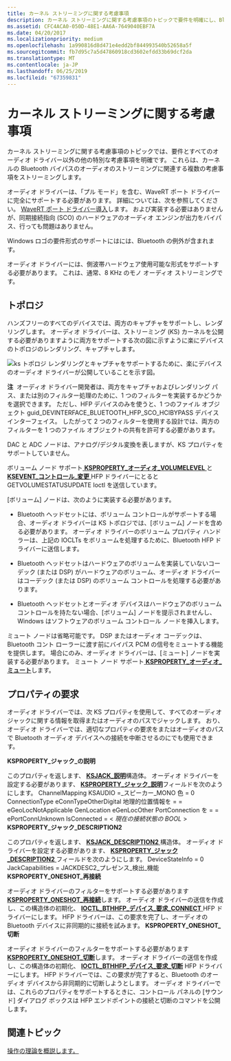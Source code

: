 ```yaml
---
title: カーネル ストリーミングに関する考慮事項
description: カーネル ストリーミングに関する考慮事項のトピックで要件を明確にし、Bluetooth に関連するその他の注意事項は、オーディオ ストリーミングをバイパスします。
ms.assetid: CFC4ACA0-050D-48E1-AA6A-7649040EBF7A
ms.date: 04/20/2017
ms.localizationpriority: medium
ms.openlocfilehash: 1a990816d8d471e4edd2bf844993540b52658a5f
ms.sourcegitcommit: fb7d95c7a5d47860918cd3602efdd33b69dcf2da
ms.translationtype: MT
ms.contentlocale: ja-JP
ms.lasthandoff: 06/25/2019
ms.locfileid: "67359831"
---
```

# <a name="kernel-streaming-considerations"></a>カーネル ストリーミングに関する考慮事項


カーネル ストリーミングに関する考慮事項のトピックでは、要件とすべてのオーディオ ドライバー以外の他の特別な考慮事項を明確です。 これらは、カーネルの Bluetooth バイパスのオーディオのストリーミングに関連する複数の考慮事項をストリーミングします。

オーディオ ドライバーは、「プル モード」を含む、WaveRT ポート ドライバーに完全にサポートする必要があります。 詳細については、次を参照してください。 [WaveRT ポート ドライバー導入](introducing-the-wavert-port-driver.md)します。 および実装する必要はありませんが、同期接続指向 (SCO) のハードウェアのオーディオ エンジンが出力をバイパス、行っても問題はありません。

Windows ロゴの要件形式のサポートにはには、Bluetooth の例外が含まれます。

オーディオ ドライバーには、側波帯ハードウェア使用可能な形式をサポートする必要があります。 これは、通常、8 KHz のモノ オーディオ ストリーミングです。

## <a name="span-idtopologyspanspan-idtopologyspanspan-idtopologyspantopology"></a><span id="Topology"></span><span id="topology"></span><span id="TOPOLOGY"></span>トポロジ


ハンズフリーのすべてのデバイスでは、両方のキャプチャをサポートし、レンダリングします。 オーディオ ドライバーは、ストリーミング (KS) カーネルを公開する必要がありますように両方をサポートする次の図に示すように楽にデバイスのトポロジのレンダリング、キャプチャします。

![ks トポロジ レンダリングとキャプチャをサポートするために、楽にデバイスのオーディオ ドライバーが公開していることを示す図。](images/btth-bypass-topology.png)

**注**  オーディオ ドライバー開発者は、両方をキャプチャおよびレンダリング パス、または別のフィルター処理のために、1 つのフィルターを実装するかどうかを選択できます。 ただし、HFP デバイスのみを使うと、1 つのファイル オブジェクト guid\_DEVINTERFACE\_BLUETOOTH\_HFP\_SCO\_HCIBYPASS デバイス インターフェイス。 したがって 2 つのフィルターを使用する設計では、両方のフィルターを 1 つのファイル オブジェクトの共有を許可する必要があります。

 

DAC と ADC ノードは、アナログ/デジタル変換を表しますが、KS プロパティをサポートしていません。

ボリューム ノード サポート[ **KSPROPERTY\_オーディオ\_VOLUMELEVEL** ](https://docs.microsoft.com/windows-hardware/drivers/audio/ksproperty-audio-volumelevel)と[ **KSEVENT\_コントロール\_変更** ](https://docs.microsoft.com/windows-hardware/drivers/audio/ksevent-control-change) HFP ドライバーにとると GETVOLUMESTATUSUPDATE Ioctl を送信しています。

[ボリューム] ノードは、次のように実装する必要があります。

-   Bluetooth ヘッドセットには、ボリューム コントロールがサポートする場合、オーディオ ドライバーは KS トポロジでは、[ボリューム] ノードを含める必要があります。 オーディオ ドライバーのボリューム プロパティ ハンドラーは、上記の IOCLTs をボリュームを処理するために、Bluetooth HFP ドライバーに送信します。

-   Bluetooth ヘッドセットはハードウェアのボリュームを実装していないコーデック (または DSP) がハードウェアのボリューム、オーディオ ドライバーはコーデック (または DSP) のボリューム コントロールを処理する必要があります。

-   Bluetooth ヘッドセットとオーディオ デバイスはハードウェアのボリューム コントロールを持たない場合、[ボリューム] ノードを提示されませんし、Windows はソフトウェアのボリューム コントロール ノードを挿入します。

ミュート ノードは省略可能です。 DSP またはオーディオ コーデックは、Bluetooth コント ローラーに渡す前にバイパス PCM の信号をミュートする機能を提供します。 場合にのみ、オーディオ ドライバーは、[ミュート] ノードを実装する必要があります。 ミュート ノード サポート[ **KSPROPERTY\_オーディオ\_ミュート**](https://docs.microsoft.com/windows-hardware/drivers/audio/ksproperty-audio-mute)します。

## <a name="span-idpropertyrequestsspanspan-idpropertyrequestsspanspan-idpropertyrequestsspanproperty-requests"></a><span id="Property_requests"></span><span id="property_requests"></span><span id="PROPERTY_REQUESTS"></span>プロパティの要求


オーディオ ドライバーでは、次 KS プロパティを使用して、すべてのオーディオ ジャックに関する情報を取得またはオーディオのパスでジャックします。 おり、オーディオ ドライバーでは、適切なプロパティの要求をまたはオーディオのパスで Bluetooth オーディオ デバイスへの接続を中断させるのにでも使用できます。

**KSPROPERTY\_ジャック\_の説明**

このプロパティを返します、 [ **KSJACK\_説明**](https://docs.microsoft.com/windows-hardware/drivers/audio/ksjack-description)構造体。 オーディオ ドライバーを設定する必要があります、 [ **KSPROPERTY\_ジャック\_説明**](https://docs.microsoft.com/windows-hardware/drivers/audio/ksproperty-jack-description)フィールドを次のようにします。
ChannelMapping KSAUDIO =\_スピーカー\_MONO 色 = 0 ConnectionType eConnTypeOtherDigital 地理的位置情報を = = eGeoLocNotApplicable GenLocation eGenLocOther PortConnection を = = ePortConnUnknown IsConnected = &lt; *現在の接続状態の BOOL* &gt; **KSPROPERTY\_ジャック\_DESCRIPTION2**

このプロパティを返します、 [ **KSJACK\_DESCRIPTION2** ](https://docs.microsoft.com/windows-hardware/drivers/audio/ksjack-description2)構造体。 オーディオ ドライバーを設定する必要があります、 [ **KSPROPERTY\_ジャック\_DESCRIPTION2** ](https://docs.microsoft.com/windows-hardware/drivers/audio/ksproperty-jack-description2)フィールドを次のようにします。
DeviceStateInfo = 0 JackCapabilities = JACKDESC2\_プレゼンス\_検出\_機能**KSPROPERTY\_ONESHOT\_再接続**

オーディオ ドライバーのフィルターをサポートする必要があります[ **KSPROPERTY\_ONESHOT\_再接続**](https://docs.microsoft.com/windows-hardware/drivers/audio/ksproperty-oneshot-reconnect)します。 オーディオ ドライバーの送信を作成し、この構造体の初期化、 [ **IOCTL\_BTHHFP\_デバイス\_要求\_CONNECT** ](https://docs.microsoft.com/windows-hardware/drivers/ddi/content/bthhfpddi/ni-bthhfpddi-ioctl_bthhfp_device_request_connect) HFP ドライバーにします。 HFP ドライバーは、この要求を完了し、オーディオの Bluetooth デバイスに非同期的に接続を試みます。
**KSPROPERTY\_ONESHOT\_切断**

オーディオ ドライバーのフィルターをサポートする必要があります[ **KSPROPERTY\_ONESHOT\_切断**](https://docs.microsoft.com/windows-hardware/drivers/audio/ksproperty-oneshot-disconnect)します。 オーディオ ドライバーの送信を作成し、この構造体の初期化、 [ **IOCTL\_BTHHFP\_デバイス\_要求\_切断**](https://docs.microsoft.com/windows-hardware/drivers/ddi/content/bthhfpddi/ni-bthhfpddi-ioctl_bthhfp_device_request_disconnect) HFP ドライバーにします。 HFP ドライバーでは、この要求が完了すると、Bluetooth のオーディオ デバイスから非同期的に切断しようとします。
オーディオ ドライバーでは、これらのプロパティをサポートするときに、コントロール パネルの [サウンド] ダイアログ ボックスは HFP エンドポイントの接続と切断のコマンドを公開します。

## <a name="span-idrelatedtopicsspanrelated-topics"></a><span id="related_topics"></span>関連トピック
[操作の理論を概説します。](theory-of-operation.md)  



